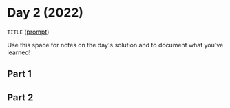 # Day 2 (2022)

`TITLE` ([prompt](https://adventofcode.com/2022/day/2))

Use this space for notes on the day's solution and to document what you've learned!

## Part 1

## Part 2

